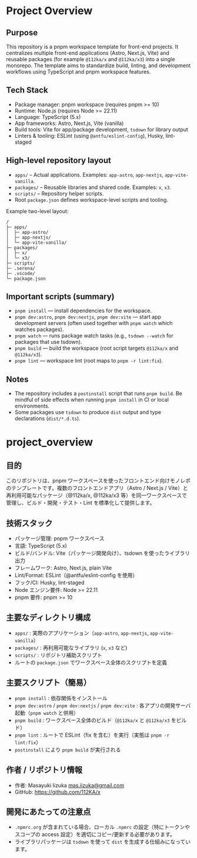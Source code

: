 # Project Overview

## Purpose
This repository is a pnpm workspace template for front-end projects. It centralizes multiple front-end applications (Astro, Next.js, Vite) and reusable packages (for example `@112ka/x` and `@112ka/x3`) into a single monorepo. The template aims to standardize build, linting, and development workflows using TypeScript and pnpm workspace features.

## Tech Stack
- Package manager: pnpm workspace (requires pnpm >= 10)
- Runtime: Node.js (requires Node >= 22.11)
- Language: TypeScript (5.x)
- App frameworks: Astro, Next.js, Vite (vanilla)
- Build tools: Vite for app/package development, `tsdown` for library output
- Linters & tooling: ESLint (using `@antfu/eslint-config`), Husky, lint-staged

## High-level repository layout

- `apps/` – Actual applications. Examples: `app-astro`, `app-nextjs`, `app-vite-vanilla`.
- `packages/` – Reusable libraries and shared code. Examples: `x`, `x3`.
- `scripts/` – Repository helper scripts.
- Root `package.json` defines workspace-level scripts and tooling.

Example two-level layout:

```
/
├─ apps/
│  ├─ app-astro/
│  ├─ app-nextjs/
│  └─ app-vite-vanilla/
├─ packages/
│  ├─ x/
│  └─ x3/
├─ scripts/
├─ .serena/
├─ .vscode/
└─ package.json
```

## Important scripts (summary)

- `pnpm install` — install dependencies for the workspace.
- `pnpm dev:astro`, `pnpm dev:nextjs`, `pnpm dev:vite` — start app development servers (often used together with `pnpm watch` which watches packages).
- `pnpm watch` — runs package watch tasks (e.g., `tsdown --watch` for packages that use tsdown).
- `pnpm build` — build the workspace (root script targets `@112ka/x` and `@112ka/x3`).
- `pnpm lint` — workspace lint (root maps to `pnpm -r lint:fix`).

## Notes
- The repository includes a `postinstall` script that runs `pnpm build`. Be mindful of side effects when running `pnpm install` in CI or local environments.
- Some packages use `tsdown` to produce `dist` output and type declarations (`dist/*.d.ts`).
# project_overview

## 目的
このリポジトリは、pnpm ワークスペースを使ったフロントエンド向けモノレポのテンプレートです。複数のフロントエンドアプリ（Astro / Next.js / Vite）と再利用可能なパッケージ（@112ka/x, @112ka/x3 等）を同一ワークスペースで管理し、ビルド・開発・テスト・Lint を標準化して提供します。

## 技術スタック
- パッケージ管理: pnpm ワークスペース
- 言語: TypeScript (5.x)
- ビルド/バンドル: Vite（パッケージ開発向け）、tsdown を使ったライブラリ出力
- フレームワーク: Astro, Next.js, plain Vite
- Lint/Format: ESLint（@antfu/eslint-config を使用）
- フック/CI: Husky, lint-staged
- Node エンジン要件: Node >= 22.11
- pnpm 要件: pnpm >= 10

## 主要なディレクトリ構成
- `apps/` : 実際のアプリケーション（`app-astro`, `app-nextjs`, `app-vite-vanilla`）
- `packages/` : 再利用可能なライブラリ (`x`, `x3` など)
- `scripts/` : リポジトリ補助スクリプト
- ルートの `package.json` でワークスペース全体のスクリプトを定義

## 主要スクリプト（簡易）
- `pnpm install` : 依存関係をインストール
- `pnpm dev:astro` / `pnpm dev:nextjs` / `pnpm dev:vite` : 各アプリの開発サーバ起動（`pnpm watch` と併用）
- `pnpm build` : ワークスペース全体のビルド（`@112ka/x` と `@112ka/x3` をビルド）
- `pnpm lint` : ルートで ESLint（fix を含む）を実行（実態は `pnpm -r lint:fix`）
- `postinstall` により `pnpm build` が実行される

## 作者 / リポジトリ情報
- 作者: Masayuki Iizuka <mas.iizuka@gmail.com>
- GitHub: https://github.com/112KA/x

## 開発にあたっての注意点
- `.npmrc.org` が含まれている場合、ローカル `.npmrc` の設定（特にトークンやスコープの access 設定）を適切にコピー/更新する必要があります。
- ライブラリパッケージは `tsdown` を使って `dist` を生成する仕組みになっています。
